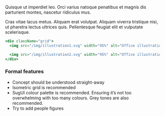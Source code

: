 Quisque ut imperdiet leo. Orci varius natoque penatibus et magnis dis parturient montes, nascetur ridiculus mus.

Cras vitae lacus metus. Aliquam erat volutpat. Aliquam viverra tristique nisi, ut pharetra lectus ultrices quis. Pellentesque feugiat elit et vulputate scelerisque.

<style>
.grid {
  display: grid;
  grid-template-columns: repeat(auto-fill, minmax(300px, 1fr));
  grid-gap: 40px;
  margin: 40px 0;
}
</style>

```jsx noeditor
<div className="grid">
  <img src="/img/illustration1.svg" width="95%" alt="Office illustration" />

  <img src="/img/illustration2.svg" width="95%" alt="Office illustration" />
</div>
```

### Formal features

- Concept should be understood straight-away
- Isometric grid is recommended
- SugUI colour palette is recommended. Ensuring it’s not too overwhelming with too many colours. Grey tones are also recommended.
- Try to add people figures
